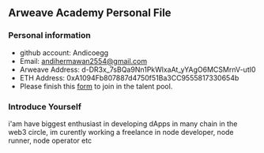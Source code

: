 ## Arweave Academy Personal File

### Personal information

- github account: Andicoegg
- Email: andihermawan2554@gmail.com
- Arweave Address: d-DR3x_7sBQa9Nn1PkWlxaAt_yYAgO6MCSMrnV-utI0
- ETH Address: 0xA1094Fb807887d4750f51Ba3CC9555817330654b
- Please finish this [form](https://docs.google.com/forms/d/e/1FAIpQLSfWA5fIIcBgmRppm3jNz5vmf9Mai_QMVil-2pO4r7YKn_Zhtw/viewform?usp=sf_link) to join in the talent pool.

### Introduce Yourself
 i'am have biggest enthusiast in developing dApps in many chain in the web3 circle, im curently working a freelance in node developer, node runner, node operator etc
